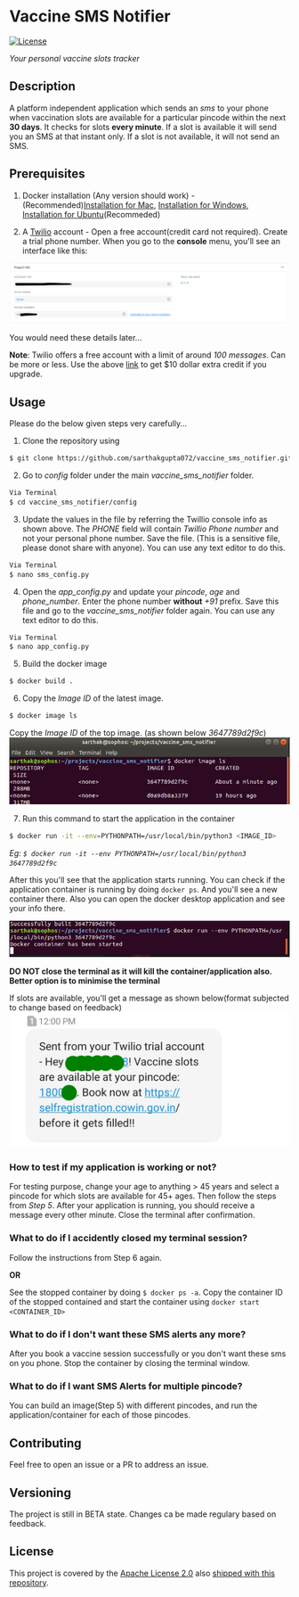 # Vaccine SMS Notifier

[![License][badge-license]][badge-url-license]

_Your personal vaccine slots tracker_

## Description

A platform independent application which sends an _sms_ to your phone when vaccination slots are available for a particular pincode within the next **30 days**. It checks for slots **every minute**. If a slot is available it will send you an SMS at that instant only. If a slot is not available, it will not send an SMS.

## Prerequisites
1. Docker installation (Any version should work) - (Recommended)[Installation for Mac](https://docs.docker.com/docker-for-mac/install/), [Installation for Windows](https://docs.docker.com/docker-for-windows/install/), [Installation for Ubuntu](https://docs.docker.com/engine/install/ubuntu/)(Recommeded)

2. A [Twilio](https://www.twilio.com/referral/VSHv83) account - Open a free account(credit card not required). Create a trial phone number. When you go to the **console** menu, you'll see an interface like this:

![twillio_config](img/twillio_auth.png)


You would need these details later...

**Note**: Twilio offers a free account with a limit of around _100 messages_. Can be more or less. Use the above [link](https://www.twilio.com/referral/VSHv83) to get $10 dollar extra credit if you upgrade.


## Usage

Please do the below given steps very carefully...

1. Clone the repository using
```bash
$ git clone https://github.com/sarthakgupta072/vaccine_sms_notifier.git
```

2. Go to _config_ folder under the main _vaccine_sms_notifier_ folder.
```bash
Via Terminal
$ cd vaccine_sms_notifier/config
```
3. Update the values in the file by referring the Twillio console info as shown above. The _PHONE_ field will contain _Twillio Phone number_ and not your personal phone number. Save the file. (This is a sensitive file, please donot share with anyone). You can use any text editor to do this.
```bash
Via Terminal
$ nano sms_config.py
```

4. Open the _app_config.py_ and update your _pincode_, _age_ and _phone_number_. Enter the phone number **without** _+91_ prefix. Save this file and go to the _vaccine_sms_notifier_ folder again. You can use any text editor to do this.
```bash
Via Terminal
$ nano app_config.py
```

5. Build the docker image
```bash
$ docker build .
```

6. Copy the _Image ID_ of the latest image.
```bash
$ docker image ls
```
Copy the _Image ID_ of the top image. (as shown below _3647789d2f9c_)
![docker image](img/imageID.png)

7. Run this command to start the application in the container
```bash
$ docker run -it --env=PYTHONPATH=/usr/local/bin/python3 <IMAGE_ID>
```

_Eg: ```$ docker run -it --env PYTHONPATH=/usr/local/bin/python3 3647789d2f9c```_


After this you'll see that the application starts running. You can check if the application container is running by doing ```docker ps```. And you'll see a new container there. Also you can open the docker desktop application and see your info there.

![running terminal](img/final.png)

**DO NOT close the terminal as it will kill the container/application also. Better option is to minimise the terminal**

If slots are available, you'll get a message as shown below(format subjected to change based on feedback)
![sms](img/sms.png)

### How to test if my application is working or not?
For testing purpose, change your age to anything > 45 years and select a pincode for which slots are available for 45+ ages. Then follow the steps from _Step 5_. After your application is running, you should receive a message every other minute. Close the terminal after confirmation.


### What to do if I accidently closed my terminal session?
Follow the instructions from Step 6 again.

**OR**

See the stopped container by doing ```$ docker ps -a```. Copy the container ID of the stopped contained and start the container using ```docker start <CONTAINER_ID>```

### What to do if I don't want these SMS alerts any more?
After you book a vaccine session successfully or you don't want these sms on you phone. Stop the container by closing the terminal window.

### What to do if I want SMS Alerts for multiple pincode?
You can build an image(Step 5) with different pincodes, and run the application/container for each of those pincodes.


## Contributing

Feel free to open an issue or a PR to address an issue.


## Versioning

The project is still in BETA state. Changes ca be made regulary based on feedback.

## License

This project is covered by the [Apache License 2.0][license-apache] also
[shipped with this repository][license].


[badge-license]: <https://img.shields.io/badge/license-Apache%202.0-blue.svg>
[badge-url-license]: <http://www.apache.org/licenses/LICENSE-2.0>
[license]: LICENSE
[license-apache]: <https://www.apache.org/licenses/LICENSE-2.0>

